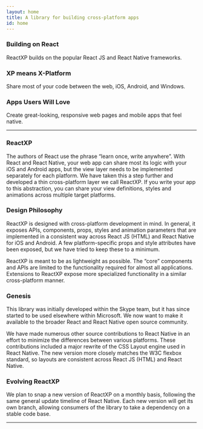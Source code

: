 ```yaml
---
layout: home
title: A library for building cross-platform apps
id: home
---
```


<section class="light home-section">
  <div class="marketing-row">
    <div class="marketing-col">
      <h3>Building on React</h3>
      <p>ReactXP builds on the popular React JS and React Native frameworks.</p>
    </div>
    <div class="marketing-col">
      <h3>XP means X-Platform</h3>
      <p>Share most of your code between the web, iOS, Android, and Windows.</p>
    </div>
    <div class="marketing-col">
      <h3>Apps Users Will Love</h3>
      <p>Create great-looking, responsive web pages and mobile apps that feel native.</p>
    </div>
  </div>
</section>
<hr class="home-divider" />
<section class="home-section">
  <div id="overview">
    <div class="overview-section">
      <h3>ReactXP</h3>
      <p>
        The authors of React use the phrase “learn once, write anywhere”. With React and React 
        Native, your web app can share most its logic with your iOS and Android apps, but the view 
        layer needs to be implemented separately for each platform. We have taken this a step further 
        and developed a thin cross-platform layer we call ReactXP. If you write your app to this 
        abstraction, you can share your view definitions, styles and animations across multiple target 
        platforms.
      </p>
    </div>
    <div class="overview-section">
      <h3>Design Philosophy</h3>
      <p>
        ReactXP is designed with cross-platform development in mind. In general, it exposes
        APIs, components, props, styles and animation parameters that are implemented in
        a consistent way across React JS (HTML) and React Native for iOS and Android. A few
        platform-specific props and style attributes have been exposed, but we have tried to
        keep these to a minimum.
      </p>
      <p>
        ReactXP is meant to be as lightweight as possible. The “core” components and APIs are
        limited to the functionality required for almost all applications. Extensions to
        ReactXP expose more specialized functionality in a similar cross-platform manner.
      </p>
    </div>
    <div class="overview-section">
      <h3>Genesis</h3>
      <p>
        This library was initially developed within the Skype team, but it has since started to
        be used elsewhere within Microsoft. We now want to make it available to the broader
        React and React Native open source community.
      </p>
      <p>
        We have made numerous other source contributions to React Native in an effort to minimize
        the differences between various platforms. These contributions included a major rewrite of
        the CSS Layout engine used in React Native. The new version more closely matches the W3C
        flexbox standard, so layouts are consistent across React JS (HTML) and React Native.
      </p>
    </div>
    <div class="overview-section">
      <h3>Evolving ReactXP</h3>
      <p>
        We plan to snap a new version of ReactXP on a monthly basis, following the same general
        update timeline of React Native. Each new version will get its own branch, allowing
        consumers of the library to take a dependency on a stable code base.
      </p>
    </div>
  </div>
</section>
<hr class="home-divider" />
